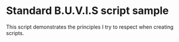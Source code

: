 # Standard B.U.V.I.S script sample

This script demonstrates the principles I try to respect when creating scripts.
